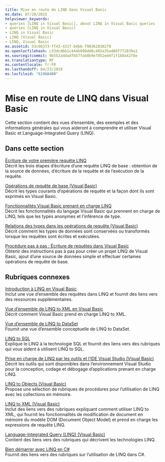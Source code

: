 ```yaml
---
title: Mise en route de LINQ dans Visual Basic
ms.date: 07/20/2015
helpviewer_keywords:
- queries [LINQ in Visual Basic], about LINQ in Visual Basic queries
- queries [LINQ in Visual Basic]
- LINQ in Visual Basic
- LINQ [Visual Basic]
- LINQ, Visual Basic
ms.assetid: 53c66373-ff43-431f-b4bb-f98362830279
ms.openlocfilehash: c33dcd6b1c444b890dd8c402e35ad86f772839a1
ms.sourcegitcommit: 9b552addadfb57fab0b9e7852ed4f1f1b8a42f8e
ms.translationtype: MT
ms.contentlocale: fr-FR
ms.lasthandoff: 04/23/2019
ms.locfileid: "61968400"
---
```

# <a name="getting-started-with-linq-in-visual-basic"></a>Mise en route de LINQ dans Visual Basic
Cette section contient des vues d’ensemble, des exemples et des informations générales qui vous aideront à comprendre et utiliser Visual Basic et Language-Integrated Query (LINQ).  
  
## <a name="in-this-section"></a>Dans cette section  
 [Écriture de votre première requête LINQ](../../../../visual-basic/programming-guide/concepts/linq/writing-your-first-linq-query.md)  
 Décrit les trois étapes d’écriture d’une requête LINQ de base : obtention de la source de données, d’écriture de la requête et de l’exécution de la requête.  
  
 [Opérations de requête de base (Visual Basic)](../../../../visual-basic/programming-guide/concepts/linq/basic-query-operations.md)  
 Décrit les types courants d’opérations de requête et la façon dont ils sont exprimés en Visual Basic.  
  
 [Fonctionnalités Visual Basic prenant en charge LINQ](../../../../visual-basic/programming-guide/concepts/linq/features-that-support-linq.md)  
 Décrit les fonctionnalités du langage Visual Basic qui prennent en charge de LINQ, tels que les types anonymes et l’inférence de type.  
  
 [Relations des types dans les opérations de requête (Visual Basic)](../../../../visual-basic/programming-guide/concepts/linq/type-relationships-in-query-operations.md)  
 Décrit comment les types de données sont conservées ou transformés lorsque les requêtes sont écrites et exécutées.  
  
 [Procédure pas à pas : Écriture de requêtes dans Visual Basic](../../../../visual-basic/programming-guide/concepts/linq/walkthrough-writing-queries.md)  
 Obtenir des instructions pas à pas pour créer un projet LINQ de Visual Basic, ajout d’une source de données simple et effectuer certaines opérations de requête de base.  
  
## <a name="related-sections"></a>Rubriques connexes  
 [Introduction à LINQ en Visual Basic](../../../../visual-basic/programming-guide/language-features/linq/introduction-to-linq.md)  
 Inclut une vue d’ensemble des requêtes dans LINQ et fournit des liens vers des ressources supplémentaires.  
  
 [Vue d’ensemble de LINQ to XML en Visual Basic](../../../../visual-basic/programming-guide/language-features/xml/overview-of-linq-to-xml.md)  
 Décrit comment Visual Basic prend en charge LINQ to XML.  
  
 [Vue d’ensemble de LINQ to DataSet](../../../../framework/data/adonet/linq-to-dataset-overview.md)  
 Fournit une vue d’ensemble conceptuelle de LINQ to DataSet.  
  
 [LINQ to SQL](../../../../framework/data/adonet/sql/linq/index.md)  
 Explique le LINQ à la technologie SQL et fournit des liens vers des rubriques qui vous aident à utilisent LINQ to SQL.  
  
 [Prise en charge de LINQ par les outils et l’IDE Visual Studio (Visual Basic)](../../../../visual-basic/programming-guide/concepts/linq/visual-studio-ide-and-tools-support-for-linq.md)  
 Décrit les outils qui sont disponibles dans l’environnement Visual Studio pour la conception, codage et débogage d’applications prenant en charge LINQ.  
  
 [LINQ to Objects (Visual Basic)](../../../../visual-basic/programming-guide/concepts/linq/linq-to-objects.md)  
 Propose une sélection de rubriques de procédures pour l’utilisation de LINQ avec les collections en mémoire.  
  
 [LINQ to XML (Visual Basic)](../../../../visual-basic/programming-guide/concepts/linq/linq-to-xml.md)  
 Inclut des liens vers des rubriques expliquant comment utiliser LINQ to XML, qui fournit les fonctionnalités de modification de document en mémoire du modèle DOM (Document Object Model) et prend en charge les expressions de requête LINQ.  
  
 [Language-Integrated Query (LINQ) (Visual Basic)](../../../../visual-basic/programming-guide/concepts/linq/index.md)  
 Contient des liens vers des rubriques qui décrivent les technologies LINQ.  
  
 [Bien démarrer avec LINQ en C#](../../../../csharp/programming-guide/concepts/linq/getting-started-with-linq.md)  
 Fournit des liens vers des rubriques sur l’utilisation de LINQ dans C#.
